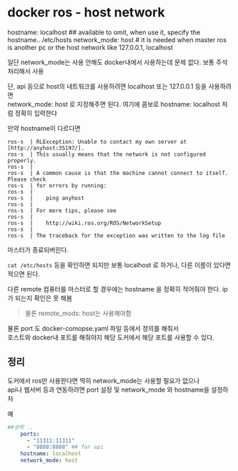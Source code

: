 # docker ros - host network 

hostname: localhost ## available to omit, when use it, specify the hostname.. /etc/hosts
network_mode: host # it is needed when master ros is another pc or the host network like 127.0.0.1, localhost

일단 network_mode는 사용 안해도 docker내에서 사용하는데 문제 없다.  보통 주석 처리해서 사용

단, api 등으로 host의 네트워크를 사용하려면 localhost 또는 127.0.0.1 등을 사용하려면   
network_mode: host 로 지정해주면 된다. 
여기에 콤보로 hostname: localhost 처럼 정확히 입력한다  



만약 hostname이 다르다면
```
ros-s  | RLException: Unable to contact my own server at [http://anyhost:35197/].
ros-s  | This usually means that the network is not configured properly.
ros-s  | 
ros-s  | A common cause is that the machine cannot connect to itself.  Please check
ros-s  | for errors by running:
ros-s  | 
ros-s  | 	ping anyhost
ros-s  | 
ros-s  | For more tips, please see
ros-s  | 
ros-s  | 	http://wiki.ros.org/ROS/NetworkSetup
ros-s  | 
ros-s  | The traceback for the exception was written to the log file
```

마스터가 종료되버린다.  

`cat /etc/hosts` 등을 확인하면 되지만 보통 localhost 로 하거나, 다른 이름이 있다면 적으면 된다. 

다른 remote 컴퓨터를 마스터로 할 경우에는 hostname 을 정확히 적어줘야 한다. ip가 되는지 확인은 못 해봄
> 물론 remote_mods: host는 사용해야함

물론 port 도 docker-comopse.yaml 파일 등에서 정의를 해줘서   
호스트와 docker내 포트를 해줘야지 해당 도커에서 해당 포트를 사용할 수 있다.  


## 정리
도커에서 ros만 사용한다면 딱히 network_mode는 사용할 필요가 없으나   
api나 웹서버 등과 연동하려면 port 설정 및 network_mode 와 hostname을 설정하자

예
```yaml
##생략 ..
    ports:
      - "11311:11311"
      - "8888:8888" ## for api
    hostname: localhost
    network_mode: host
```

